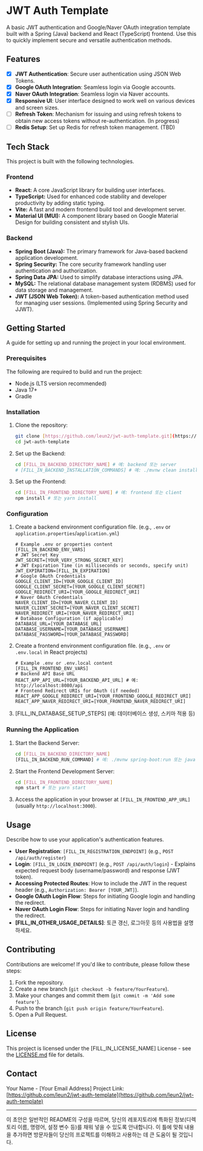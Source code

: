 # JWT Auth Template

A basic JWT authentication and Google/Naver OAuth integration template built with a Spring (Java) backend and React (TypeScript) frontend. Use this to quickly implement secure and versatile authentication methods.

## Features
  
- [x] **JWT Authentication**: Secure user authentication using JSON Web Tokens.
- [x] **Google OAuth Integration**: Seamless login via Google accounts.
- [x] **Naver OAuth Integration**: Seamless login via Naver accounts.
- [X] **Responsive UI**: User interface designed to work well on various devices and screen sizes.
- [ ] **Refresh Token**: Mechanism for issuing and using refresh tokens to obtain new access tokens without re-authentication. (In progress)
- [ ] **Redis Setup**: Set up Redis for refresh token management. (TBD)

## Tech Stack

This project is built with the following technologies.

### Frontend
- **React:** A core JavaScript library for building user interfaces.
- **TypeScript:** Used for enhanced code stability and developer productivity by adding static typing.
- **Vite:** A fast and modern frontend build tool and development server.
- **Material UI (MUI):** A component library based on Google Material Design for building consistent and stylish UIs.

### Backend
- **Spring Boot (Java):** The primary framework for Java-based backend application development.
- **Spring Security:** The core security framework handling user authentication and authorization.
- **Spring Data JPA:** Used to simplify database interactions using JPA.
- **MySQL:** The relational database management system (RDBMS) used for data storage and management.
- **JWT (JSON Web Token):** A token-based authentication method used for managing user sessions. (Implemented using Spring Security and JJWT).

## Getting Started

A guide for setting up and running the project in your local environment.

### Prerequisites

The following are required to build and run the project:

- Node.js (LTS version recommended)
- Java 17+
- Gradle

### Installation

1.  Clone the repository:
    ```bash
    git clone [https://github.com/leun2/jwt-auth-template.git](https://github.com/leun2/jwt-auth-template.git)
    cd jwt-auth-template
    ```
2.  Set up the Backend:
    ```bash
    cd [FILL_IN_BACKEND_DIRECTORY_NAME] # 예: backend 또는 server
    # [FILL_IN_BACKEND_INSTALLATION_COMMANDS] # 예: ./mvnw clean install 또는 ./gradlew clean build
    ```
3.  Set up the Frontend:
    ```bash
    cd [FILL_IN_FRONTEND_DIRECTORY_NAME] # 예: frontend 또는 client
    npm install # 또는 yarn install
    ```

### Configuration

1.  Create a backend environment configuration file. (e.g., `.env` or `application.properties`/`application.yml`)
    ```
    # Example .env or properties content
    [FILL_IN_BACKEND_ENV_VARS]
    # JWT Secret Key
    JWT_SECRET=[YOUR_VERY_STRONG_SECRET_KEY]
    # JWT Expiration Time (in milliseconds or seconds, specify unit)
    JWT_EXPIRATION=[FILL_IN_EXPIRATION]
    # Google OAuth Credentials
    GOOGLE_CLIENT_ID=[YOUR_GOOGLE_CLIENT_ID]
    GOOGLE_CLIENT_SECRET=[YOUR_GOOGLE_CLIENT_SECRET]
    GOOGLE_REDIRECT_URI=[YOUR_GOOGLE_REDIRECT_URI]
    # Naver OAuth Credentials
    NAVER_CLIENT_ID=[YOUR_NAVER_CLIENT_ID]
    NAVER_CLIENT_SECRET=[YOUR_NAVER_CLIENT_SECRET]
    NAVER_REDIRECT_URI=[YOUR_NAVER_REDIRECT_URI]
    # Database Configuration (if applicable)
    DATABASE_URL=[YOUR_DATABASE_URL]
    DATABASE_USERNAME=[YOUR_DATABASE_USERNAME]
    DATABASE_PASSWORD=[YOUR_DATABASE_PASSWORD]
    ```
2.  Create a frontend environment configuration file. (e.g., `.env` or `.env.local` in React projects)
    ```
    # Example .env or .env.local content
    [FILL_IN_FRONTEND_ENV_VARS]
    # Backend API Base URL
    REACT_APP_API_URL=[YOUR_BACKEND_API_URL] # 예: http://localhost:8080/api
    # Frontend Redirect URIs for OAuth (if needed)
    REACT_APP_GOOGLE_REDIRECT_URI=[YOUR_FRONTEND_GOOGLE_REDIRECT_URI]
    REACT_APP_NAVER_REDIRECT_URI=[YOUR_FRONTEND_NAVER_REDIRECT_URI]
    ```
3.  [FILL_IN_DATABASE_SETUP_STEPS] (예: 데이터베이스 생성, 스키마 적용 등)

### Running the Application

1.  Start the Backend Server:
    ```bash
    cd [FILL_IN_BACKEND_DIRECTORY_NAME]
    [FILL_IN_BACKEND_RUN_COMMAND] # 예: ./mvnw spring-boot:run 또는 java -jar target/[your-jar-file].jar
    ```
2.  Start the Frontend Development Server:
    ```bash
    cd [FILL_IN_FRONTEND_DIRECTORY_NAME]
    npm start # 또는 yarn start
    ```
3.  Access the application in your browser at `[FILL_IN_FRONTEND_APP_URL]` (usually `http://localhost:3000`).

## Usage

Describe how to use your application's authentication features.

* **User Registration**: `[FILL_IN_REGISTRATION_ENDPOINT]` (e.g., `POST /api/auth/register`)
* **Login**: `[FILL_IN_LOGIN_ENDPOINT]` (e.g., `POST /api/auth/login`) - Explains expected request body (username/password) and response (JWT token).
* **Accessing Protected Routes**: How to include the JWT in the request header (e.g., `Authorization: Bearer [YOUR_JWT]`).
* **Google OAuth Login Flow**: Steps for initiating Google login and handling the redirect.
* **Naver OAuth Login Flow**: Steps for initiating Naver login and handling the redirect.
* **[FILL_IN_OTHER_USAGE_DETAILS]**: 토큰 갱신, 로그아웃 등의 사용법을 설명하세요.

## Contributing

Contributions are welcome! If you'd like to contribute, please follow these steps:

1.  Fork the repository.
2.  Create a new branch (`git checkout -b feature/YourFeature`).
3.  Make your changes and commit them (`git commit -m 'Add some feature'`).
4.  Push to the branch (`git push origin feature/YourFeature`).
5.  Open a Pull Request.

## License

This project is licensed under the [FILL_IN_LICENSE_NAME] License - see the [LICENSE.md](LICENSE.md) file for details.

## Contact

Your Name - [Your Email Address]
Project Link: [https://github.com/leun2/jwt-auth-template](https://github.com/leun2/jwt-auth-template)

---

이 초안은 일반적인 README의 구성을 따르며, 당신의 레포지토리에 특화된 정보(디렉토리 이름, 명령어, 설정 변수 등)를 채워 넣을 수 있도록 안내합니다. 이 틀에 맞춰 내용을 추가하면 방문자들이 당신의 프로젝트를 이해하고 사용하는 데 큰 도움이 될 것입니다.
